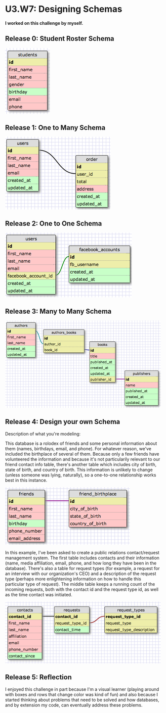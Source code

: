 # U3.W7: Designing Schemas


#### I worked on this challenge by myself.


## Release 0: Student Roster Schema

![alt text](https://github.com/carlkrause/phase_0_unit_3/raw/master/week_7/images/schema_students.jpg)

## Release 1: One to Many Schema

![alt text](https://github.com/carlkrause/phase_0_unit_3/raw/master/week_7/images/schema_one-to-many.jpg)

## Release 2: One to One Schema

![alt text](https://github.com/carlkrause/phase_0_unit_3/raw/master/week_7/images/schema_one-to-one.jpg)

## Release 3: Many to Many Schema

![alt text](https://github.com/carlkrause/phase_0_unit_3/raw/master/week_7/images/schema_many-to-many.jpg)

## Release 4: Design your own Schema
Description of what you're modeling:

This database is a rolodex of friends and some personal information about them (names, birthdays, email, and phone). For whatever reason, we've included the birthplace of several of them. Because only a few friends have volunteered the information and because it's not particularily relevant to our friend contact info table, there's another table which includes city of birth, state of birth, and country of birth. This information is unlikely to change (unless someone was lying, naturally), so a one-to-one relationship works best in this instance.

![alt text](https://github.com/carlkrause/phase_0_unit_3/raw/master/week_7/images/my-schema_one-to-one.jpg)

In this example, I've been asked to create a public relations contact/request management system. The first table includes contacts and their information (name, media affiliation, email, phone, and how long they have been in the database). There's also a table for request types (for example, a request for an interview with our organization's CEO) and a description of the request type (perhaps more enlightening information on how to handle this particular type of request). The middle table keeps a running count of the incoming requests, both with the contact id and the request type id, as well as the time contact was initiated.

![alt text](https://github.com/carlkrause/phase_0_unit_3/raw/master/week_7/images/my-schema_many-to-many.jpg)

## Release 5: Reflection

I enjoyed this challenge in part because I'm a visual learner (playing around with boxes and rows that change color was kind of fun) and also because I started thinking about problems that need to be solved and how databases, and by extension my code, can eventually address these problems.
